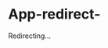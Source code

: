 # App-redirect-
<!DOCTYPE html>
<html lang="en">
<head>
    <meta charset="UTF-8">
    <meta name="viewport" content="width=device-width, initial-scale=1.0">
    <title>App Redirect</title>
    <script>
        function redirectToStore() {
            var userAgent = navigator.userAgent || navigator.vendor || window.opera;
            if (/android/i.test(userAgent)) {
                window.location.href = "(https://play.google.com/store/search?q=youtube&c=apps&hl=ko)";
            } else if (/iPad|iPhone|iPod/.test(userAgent) && !window.MSStream) {
                window.location.href = "(https://apps.apple.com/kr/app/youtube/id544007664)"
            }
        }
        window.onload = redirectToStore;
    </script>
</head>
<body>
    <p>Redirecting...</p>
</body>
</html>
